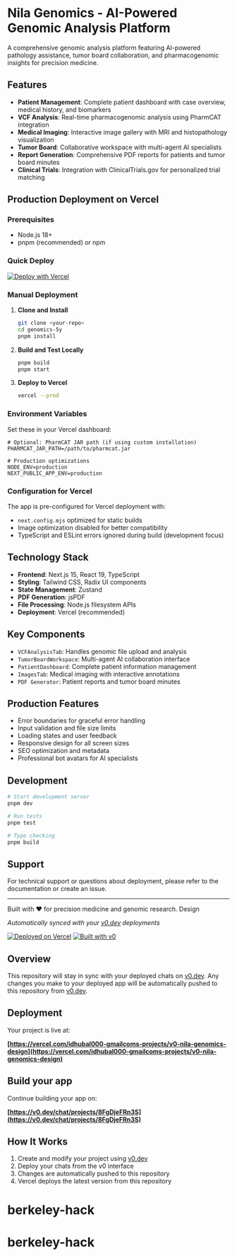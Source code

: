 # Nila Genomics - AI-Powered Genomic Analysis Platform

A comprehensive genomic analysis platform featuring AI-powered pathology assistance, tumor board collaboration, and pharmacogenomic insights for precision medicine.

## Features

- **Patient Management**: Complete patient dashboard with case overview, medical history, and biomarkers
- **VCF Analysis**: Real-time pharmacogenomic analysis using PharmCAT integration
- **Medical Imaging**: Interactive image gallery with MRI and histopathology visualization
- **Tumor Board**: Collaborative workspace with multi-agent AI specialists
- **Report Generation**: Comprehensive PDF reports for patients and tumor board minutes
- **Clinical Trials**: Integration with ClinicalTrials.gov for personalized trial matching

## Production Deployment on Vercel

### Prerequisites
- Node.js 18+ 
- pnpm (recommended) or npm

### Quick Deploy

[![Deploy with Vercel](https://vercel.com/button)](https://vercel.com/new/clone?repository-url=https://github.com/your-username/genomics-5y)

### Manual Deployment

1. **Clone and Install**
   ```bash
   git clone <your-repo>
   cd genomics-5y
   pnpm install
   ```

2. **Build and Test Locally**
   ```bash
   pnpm build
   pnpm start
   ```

3. **Deploy to Vercel**
   ```bash
   vercel --prod
   ```

### Environment Variables

Set these in your Vercel dashboard:

```env
# Optional: PharmCAT JAR path (if using custom installation)
PHARMCAT_JAR_PATH=/path/to/pharmcat.jar

# Production optimizations
NODE_ENV=production
NEXT_PUBLIC_APP_ENV=production
```

### Configuration for Vercel

The app is pre-configured for Vercel deployment with:
- `next.config.mjs` optimized for static builds
- Image optimization disabled for better compatibility
- TypeScript and ESLint errors ignored during build (development focus)

## Technology Stack

- **Frontend**: Next.js 15, React 19, TypeScript
- **Styling**: Tailwind CSS, Radix UI components
- **State Management**: Zustand
- **PDF Generation**: jsPDF
- **File Processing**: Node.js filesystem APIs
- **Deployment**: Vercel (recommended)

## Key Components

- `VCFAnalysisTab`: Handles genomic file upload and analysis
- `TumorBoardWorkspace`: Multi-agent AI collaboration interface  
- `PatientDashboard`: Complete patient information management
- `ImagesTab`: Medical imaging with interactive annotations
- `PDF Generator`: Patient reports and tumor board minutes

## Production Features

- Error boundaries for graceful error handling
- Input validation and file size limits
- Loading states and user feedback
- Responsive design for all screen sizes
- SEO optimization and metadata
- Professional bot avatars for AI specialists

## Development

```bash
# Start development server
pnpm dev

# Run tests
pnpm test

# Type checking
pnpm build
```

## Support

For technical support or questions about deployment, please refer to the documentation or create an issue.

---

Built with ❤️ for precision medicine and genomic research. Design

*Automatically synced with your [v0.dev](https://v0.dev) deployments*

[![Deployed on Vercel](https://img.shields.io/badge/Deployed%20on-Vercel-black?style=for-the-badge&logo=vercel)](https://vercel.com/idhubal000-gmailcoms-projects/v0-nila-genomics-design)
[![Built with v0](https://img.shields.io/badge/Built%20with-v0.dev-black?style=for-the-badge)](https://v0.dev/chat/projects/8FgDjeFRn3S)

## Overview

This repository will stay in sync with your deployed chats on [v0.dev](https://v0.dev).
Any changes you make to your deployed app will be automatically pushed to this repository from [v0.dev](https://v0.dev).

## Deployment

Your project is live at:

**[https://vercel.com/idhubal000-gmailcoms-projects/v0-nila-genomics-design](https://vercel.com/idhubal000-gmailcoms-projects/v0-nila-genomics-design)**

## Build your app

Continue building your app on:

**[https://v0.dev/chat/projects/8FgDjeFRn3S](https://v0.dev/chat/projects/8FgDjeFRn3S)**

## How It Works

1. Create and modify your project using [v0.dev](https://v0.dev)
2. Deploy your chats from the v0 interface
3. Changes are automatically pushed to this repository
4. Vercel deploys the latest version from this repository
# berkeley-hack
# berkeley-hack
